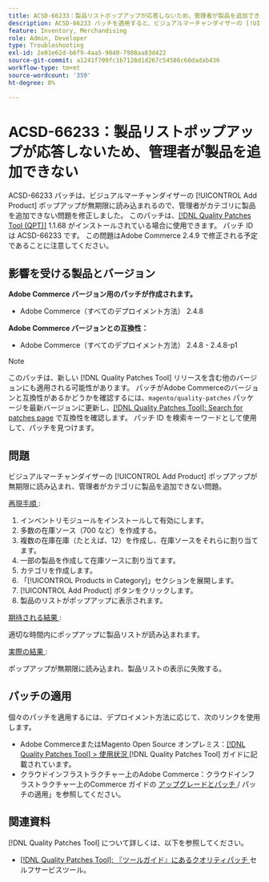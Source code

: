 ```yaml
---
title: ACSD-66233：製品リストポップアップが応答しないため、管理者が製品を追加できない
description: ACSD-66233 パッチを適用すると、ビジュアルマーチャンダイザーの [!UICONTROL Add Product] ポップアップが無期限に読み込まれるので、管理者が商品をカテゴリに追加できないAdobe Commerceの問題を修正できます。
feature: Inventory, Merchandising
role: Admin, Developer
type: Troubleshooting
exl-id: 2e01e62d-b6f9-4aa5-9040-7908aa83d422
source-git-commit: a1241f709fc1b7128d1d267c54586c60dadab436
workflow-type: tm+mt
source-wordcount: '359'
ht-degree: 0%

---
```


# ACSD-66233：製品リストポップアップが応答しないため、管理者が製品を追加できない

ACSD-66233 パッチは、ビジュアルマーチャンダイザーの [!UICONTROL Add Product] ポップアップが無期限に読み込まれるので、管理者がカテゴリに製品を追加できない問題を修正しました。 このパッチは、[[!DNL Quality Patches Tool (QPT)]](/help/tools/quality-patches-tool/quality-patches-tool-to-self-serve-quality-patches.md) 1.1.68 がインストールされている場合に使用できます。 パッチ ID は ACSD-66233 です。 この問題はAdobe Commerce 2.4.9 で修正される予定であることに注意してください。

## 影響を受ける製品とバージョン

**Adobe Commerce バージョン用のパッチが作成されます。**

* Adobe Commerce（すべてのデプロイメント方法） 2.4.8

**Adobe Commerce バージョンとの互換性：**

* Adobe Commerce（すべてのデプロイメント方法） 2.4.8 - 2.4.8-p1

>[!NOTE]
>
>このパッチは、新しい [!DNL Quality Patches Tool] リリースを含む他のバージョンにも適用される可能性があります。 パッチがAdobe Commerceのバージョンと互換性があるかどうかを確認するには、`magento/quality-patches` パッケージを最新バージョンに更新し、[[!DNL Quality Patches Tool]: Search for patches page](https://experienceleague.adobe.com/tools/commerce-quality-patches/index.html) で互換性を確認します。 パッチ ID を検索キーワードとして使用して、パッチを見つけます。

## 問題

ビジュアルマーチャンダイザーの [!UICONTROL Add Product] ポップアップが無期限に読み込まれ、管理者がカテゴリに製品を追加できない問題。

<u> 再現手順 </u>:

1. インベントリモジュールをインストールして有効にします。
1. 多数の在庫ソース（700 など）を作成する。
1. 複数の在庫在庫（たとえば、12）を作成し、在庫ソースをそれらに割り当てます。
1. 一部の製品を作成して在庫ソースに割り当てます。
1. カテゴリを作成します。
1. 「[!UICONTROL Products in Category]」セクションを展開します。
1. [!UICONTROL Add Product] ボタンをクリックします。
1. 製品のリストがポップアップに表示されます。

<u> 期待される結果 </u>:

適切な時間内にポップアップに製品リストが読み込まれます。

<u> 実際の結果 </u>:

ポップアップが無期限に読み込まれ、製品リストの表示に失敗する。

## パッチの適用

個々のパッチを適用するには、デプロイメント方法に応じて、次のリンクを使用します。

* Adobe CommerceまたはMagento Open Source オンプレミス：[[!DNL Quality Patches Tool] > 使用状況 ](/help/tools/quality-patches-tool/usage.md)[!DNL Quality Patches Tool] ガイドに記載されています。
* クラウドインフラストラクチャー上のAdobe Commerce：クラウドインフラストラクチャー上のCommerce ガイドの [ アップグレードとパッチ ](https://experienceleague.adobe.com/docs/commerce-cloud-service/user-guide/develop/upgrade/apply-patches.html)/ パッチの適用」を参照してください。

## 関連資料

[!DNL Quality Patches Tool] について詳しくは、以下を参照してください。

* [[!DNL Quality Patches Tool]: 『ツールガイド』にあるクオリティパッチ ](/help/tools/quality-patches-tool/quality-patches-tool-to-self-serve-quality-patches.md) セルフサービスツール。

